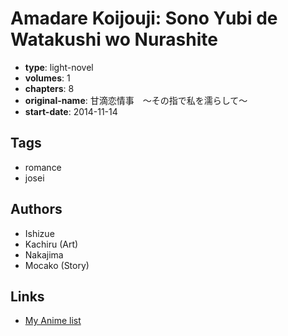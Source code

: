 # Amadare Koijouji: Sono Yubi de Watakushi wo Nurashite

-   **type**: light-novel
-   **volumes**: 1
-   **chapters**: 8
-   **original-name**: 甘滴恋情事　～その指で私を濡らして～
-   **start-date**: 2014-11-14

## Tags

-   romance
-   josei

## Authors

-   Ishizue
-   Kachiru (Art)
-   Nakajima
-   Mocako (Story)

## Links

-   [My Anime list](https://myanimelist.net/manga/106029/Amadare_Koijouji__Sono_Yubi_de_Watakushi_wo_Nurashite)
